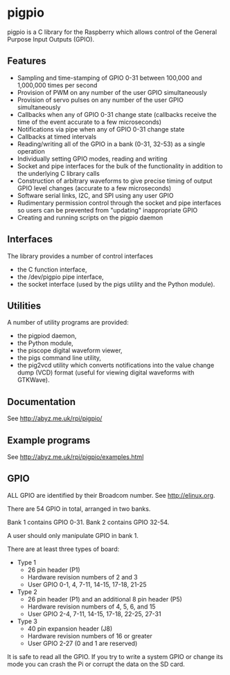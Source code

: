 # pigpio

pigpio is a C library for the Raspberry which allows control of the
General Purpose Input Outputs (GPIO).

## Features

* Sampling and time-stamping of GPIO 0-31 between 100,000 and 1,000,000 times per second
* Provision of PWM on any number of the user GPIO simultaneously
* Provision of servo pulses on any number of the user GPIO simultaneously
* Callbacks when any of GPIO 0-31 change state (callbacks receive the time of the event
  accurate to a few microseconds)
* Notifications via pipe when any of GPIO 0-31 change state
* Callbacks at timed intervals
* Reading/writing all of the GPIO in a bank (0-31, 32-53) as a single operation
* Individually setting GPIO modes, reading and writing
* Socket and pipe interfaces for the bulk of the functionality in addition to the
  underlying C library calls
* Construction of arbitrary waveforms to give precise timing of output GPIO
  level changes (accurate to a few microseconds)
* Software serial links, I2C, and SPI using any user GPIO
* Rudimentary permission control through the socket and pipe interfaces so users
  can be prevented from "updating" inappropriate GPIO
* Creating and running scripts on the pigpio daemon

## Interfaces

The library provides a number of control interfaces
* the C function interface,
* the /dev/pigpio pipe interface,
* the socket interface (used by the pigs utility and the Python module).

## Utilities

A number of utility programs are provided:
* the pigpiod daemon,
* the Python module,
* the piscope digital waveform viewer,
* the pigs command line utility,
* the pig2vcd utility which converts notifications into the value change dump (VCD)
  format (useful for viewing digital waveforms with GTKWave).

## Documentation

See http://abyz.me.uk/rpi/pigpio/

## Example programs

See http://abyz.me.uk/rpi/pigpio/examples.html

## GPIO

ALL GPIO are identified by their Broadcom number.  See http://elinux.org.

There are 54 GPIO in total, arranged in two banks.

Bank 1 contains GPIO 0-31.  Bank 2 contains GPIO 32-54.

A user should only manipulate GPIO in bank 1.

There are at least three types of board:
* Type 1
    * 26 pin header (P1)
    * Hardware revision numbers of 2 and 3
    * User GPIO 0-1, 4, 7-11, 14-15, 17-18, 21-25
* Type 2
    * 26 pin header (P1) and an additional 8 pin header (P5)
    * Hardware revision numbers of 4, 5, 6, and 15
    * User GPIO 2-4, 7-11, 14-15, 17-18, 22-25, 27-31
* Type 3
    * 40 pin expansion header (J8)
    * Hardware revision numbers of 16 or greater
    * User GPIO 2-27 (0 and 1 are reserved)

It is safe to read all the GPIO. If you try to write a system GPIO or change
its mode you can crash the Pi or corrupt the data on the SD card.
